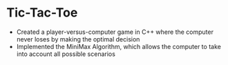 # Tic-Tac-Toe
- Created a player-versus-computer game in C++ where the computer never loses by making the optimal decision
- Implemented the MiniMax Algorithm, which allows the computer to take into account all possible scenarios